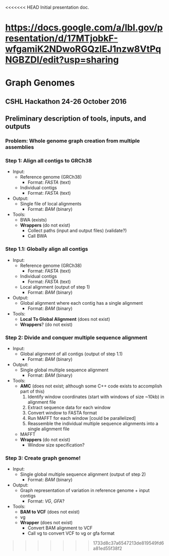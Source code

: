 <<<<<<< HEAD
Initial presentation doc.

https://docs.google.com/a/lbl.gov/presentation/d/17MTjobkF-wfgamiK2NDwoRGQzlEJ1nzw8VtPqNGBZDI/edit?usp=sharing
=======
# Graph Genomes
## CSHL Hackathon 24-26 October 2016

## Preliminary description of tools, inputs, and outputs
### Problem: Whole genome graph creation from multiple assemblies

### Step 1: Align all contigs to GRCh38
+ Input:
  + Reference genome (GRCh38)
    + Format: _FASTA_ (text)
  + Individual contigs
    + Format: _FASTA_ (text)
+ Output:
  + Single file of local alignments
    + Format: _BAM_ (binary)
+ Tools:
  + BWA (exists)
  + **Wrappers** (do not exist)
    + Collect paths (input and output files) (validate?)
    + Call BWA

### Step 1.1: Globally align all contigs
+ Input:
  + Reference genome (GRCh38)
    + Format: _FASTA_ (text)
  + Individual contigs
    + Format: _FASTA_ (text)
  + Local alignment (output of step 1)
    + Format: _BAM_ (binary)
+ Output:
  + Global alignment where each contig has a single alignment
    + Format: _BAM_ (binary)
+ Tools:
  + **Local To Global Alignment** (does not exist)
  + **Wrappers**? (do not exist)

### Step 2: Divide and conquer multiple sequence alignment
+ Input:
  + Global alignment of all contigs (output of step 1.1)
    + Format: _BAM_ (binary)
+ Output:
  + Single global multiple sequence alignment
    + Format: _BAM_ (binary)
+ Tools:
  + **AMC** (does not exist; although some C++ code exists to accomplish part
    of this)
    1. Identify window coordinates (start with windows of size ~10kb) in
    alignment file
    2. Extract sequence data for each window
    3. Convert window to FASTA format
    4. Run MAFFT for each window [could be parallelized]
    5. Reassemble the individual multiple sequence alignments into a single
    alignment file
  + MAFFT
  + **Wrappers** (do not exist)
    + Window size specification?

### Step 3: Create graph genome!
+ Input:
  + Single global multiple sequence alignment (output of step 2)
    + Format: _BAM_ (binary)
+ Output:
  + Graph representation of variation in reference genome + input contigs
    + Format: _VG_, _GFA_?
+ Tools:
  + **BAM to VCF** (does not exist)
  + vg
  + **Wrapper** (does not exist)
    + Convert BAM alignment to VCF
    + Call vg to convert VCF to vg or gfa format
>>>>>>> 1733d8c37a6547213de819549fd6a81ed55f38f2
